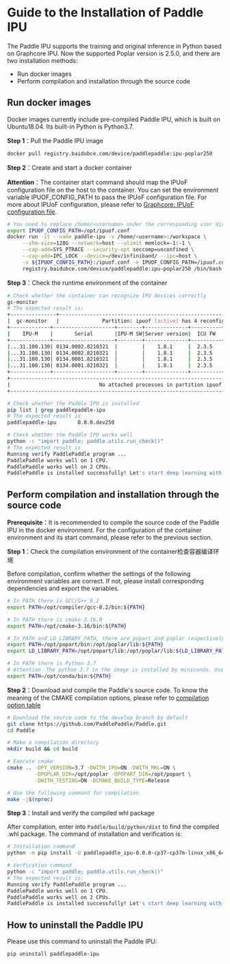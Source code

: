 # Guide to the Installation of Paddle IPU

The Paddle IPU supports the training and original inference in Python based on Graphcore IPU. Now the supported Poplar version is 2.5.0, and there are two installation methods: 

- Run docker images
- Perform compilation and installation through the source code 

## Run docker images

Docker images currently include pre-compiled Paddle IPU, which is built on Ubuntu18.04. Its built-in Python is Python3.7.

**Step 1**：Pull the Paddle IPU image

```bash
docker pull registry.baidubce.com/device/paddlepaddle:ipu-poplar250
```

**Step 2**：Create and start a docker container 

**Attention**：The container start command should map the IPUoF configuration file on the host to the container. You can set the environment variable IPUOF_CONFIG_PATH to pass the IPUoF configuration file. For more about IPUoF configuration, please refer to [Graphcore: IPUoF configuration file](https://docs.graphcore.ai/projects/vipu-admin/en/latest/cli_reference.html?highlight=ipuof#ipuof-configuration-file).

```bash
# You need to replace /home/<username> under the corresponding user directory
export IPUOF_CONFIG_PATH=/opt/ipuof.conf
docker run -it --name paddle-ipu -v /home/<username>:/workspace \
     --shm-size=128G --network=host --ulimit memlock=-1:-1 \
     --cap-add=SYS_PTRACE --security-opt seccomp=unconfined \
     --cap-add=IPC_LOCK --device=/dev/infiniband/ --ipc=host \
     -v ${IPUOF_CONFIG_PATH}:/ipuof.conf -e IPUOF_CONFIG_PATH=/ipuof.conf \
     registry.baidubce.com/device/paddlepaddle:ipu-poplar250 /bin/bash
```

**Step 3**：Check the runtime environment of the container 

```bash
# Check whether the container can recognize IPU devices correctly
gc-monitor
# The expected result is: 
+---------------+--------------------------------------------------------------------------------+
|  gc-monitor   |              Partition: ipuof [active] has 4 reconfigurable IPUs               |
+-------------+--------------------+--------+--------------+----------+------+----+------+-------+
|    IPU-M    |       Serial       |IPU-M SW|Server version|  ICU FW  | Type | ID | IPU# |Routing|
+-------------+--------------------+--------+--------------+----------+------+----+------+-------+
|...31.100.130| 0134.0002.8210321  |        |    1.8.1     |  2.3.5   |M2000 | 0  |  3   |  DNC  |
|...31.100.130| 0134.0002.8210321  |        |    1.8.1     |  2.3.5   |M2000 | 1  |  2   |  DNC  |
|...31.100.130| 0134.0001.8210321  |        |    1.8.1     |  2.3.5   |M2000 | 2  |  1   |  DNC  |
|...31.100.130| 0134.0001.8210321  |        |    1.8.1     |  2.3.5   |M2000 | 3  |  0   |  DNC  |
+-------------+--------------------+--------+--------------+----------+------+----+------+-------+
+--------------------------------------------------------------------------------------------------+
|                             No attached processes in partition ipuof                             |
+--------------------------------------------------------------------------------------------------+

# Check whether the Paddle IPU is installed 
pip list | grep paddlepaddle-ipu
# The expected result is
paddlepaddle-ipu       0.0.0.dev250

# Check whether the Paddle IPU works well
python -c "import paddle; paddle.utils.run_check()"
# The expected result is
Running verify PaddlePaddle program ...
PaddlePaddle works well on 1 CPU.
PaddlePaddle works well on 2 CPUs.
PaddlePaddle is installed successfully! Let's start deep learning with PaddlePaddle now.
```

## Perform compilation and installation through the source code

**Prerequisite**：It is recommended to compile the source code of the Paddle IPU in the docker environment. For the configuration of the container environment and its start command, please refer to the previous section. 

**Step 1**：Check the compilation environment of the container检查容器编译环境

Before compilation, confirm whether the settings of the following environment variables are correct. If not, please install corresponding dependencies and export the variables.

```bash
# In PATH there is GCC/G++ 8.2
export PATH=/opt/compiler/gcc-8.2/bin:${PATH}

# In PATH there is cmake 3.16.0
export PATH=/opt/cmake-3.16/bin:${PATH}

# In PATH and LD_LIBRARY_PATH, there are popart and poplar respectively
export PATH=/opt/popart/bin:/opt/poplar/lib:${PATH}
export LD_LIBRARY_PATH=/opt/popart/lib:/opt/poplar/lib:${LD_LIBRARY_PATH}

# In PATH there is Python 3.7
# Attention：The python 3.7 in the image is installed by miniconda. Use the command of conda activate base to load the Python 3.7 environment. 
export PATH=/opt/conda/bin:${PATH}
```

**Step 2**：Download and compile the Paddle's source code. To know the meaning of the CMAKE compilation options, please refer to [compilation option table](https://www.paddlepaddle.org.cn/documentation/docs/zh/develop/install/Tables.html#Compile)

```bash
# Download the source code to the develop branch by default
git clone https://github.com/PaddlePaddle/Paddle.git
cd Paddle

# Make a compilation directory
mkdir build && cd build

# Execute cmake
cmake .. -DPY_VERSION=3.7 -DWITH_IPU=ON -DWITH_MKL=ON \
         -DPOPLAR_DIR=/opt/poplar -DPOPART_DIR=/opt/popart \
         -DWITH_TESTING=ON -DCMAKE_BUILD_TYPE=Release

# Use the following command for compilation
make -j$(nproc)
```

**Step 3**：Install and verify the compiled whl package

After compilation, enter into `Paddle/build/python/dist` to find the compiled .whl package. The command of installation and verification is: 
```bash
# Installation command
python -m pip install -U paddlepaddle_ipu-0.0.0-cp37-cp37m-linux_x86_64.whl

# Verfication command 
python -c "import paddle; paddle.utils.run_check()"
# The expected result is:
Running verify PaddlePaddle program ...
PaddlePaddle works well on 1 CPU.
PaddlePaddle works well on 2 CPUs.
PaddlePaddle is installed successfully! Let's start deep learning with PaddlePaddle now.
```
## How to uninstall the Paddle IPU

Please use this command to uninstall the Paddle IPU:

```bash
pip uninstall paddlepaddle-ipu
```
